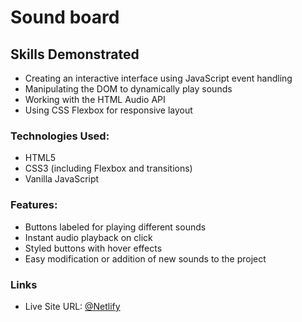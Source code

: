 # Sound board

## Skills Demonstrated
- Creating an interactive interface using JavaScript event handling
- Manipulating the DOM to dynamically play sounds
- Working with the HTML Audio API
- Using CSS Flexbox for responsive layout

### Technologies Used:
- HTML5
- CSS3 (including Flexbox and transitions)
- Vanilla JavaScript

### Features:
- Buttons labeled for playing different sounds
- Instant audio playback on click
- Styled buttons with hover effects
- Easy modification or addition of new sounds to the project

### Links

- Live Site URL: [@Netlify](https://simplesoundb.netlify.app/)
